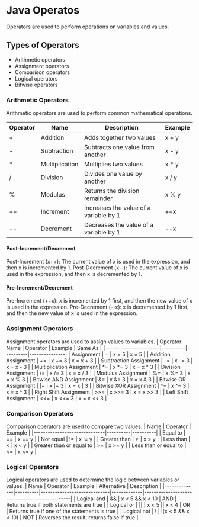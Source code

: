 # Java Operatos
 Operators are used to perform operations on variables and values.

## Types of Operators
- Arithmetic operators
- Assignment operators
- Comparison operators
- Logical operators
- Bitwise operators

### Arithmetic Operators
Arithmetic operators are used to perform common mathematical operations.

| Operator | Name         | Description                         | Example  |
|----------|--------------|-------------------------------------|----------|
| +        | Addition     | Adds together two values            | x + y    |
| -        | Subtraction  | Subtracts one value from another    | x - y    |
| *        | Multiplication| Multiplies two values               | x * y    |
| /        | Division     | Divides one value by another        | x / y    |
| %        | Modulus      | Returns the division remainder      | x % y    |
| ++       | Increment    | Increases the value of a variable by 1 | ++x     |
| --       | Decrement    | Decreases the value of a variable by 1 | --x     |

#### Post-Increment/Decrement
Post-Increment (x++): The current value of x is used in the expression, and then x is incremented by 1.
Post-Decrement (x--): The current value of x is used in the expression, and then x is decremented by 1.

#### Pre-Increment/Decrement
Pre-Increment (++x): x is incremented by 1 first, and then the new value of x is used in the expression.
Pre-Decrement (--x): x is decremented by 1 first, and then the new value of x is used in the expression.

### Assignment Operators
Assignment operators are used to assign values to variables.
| Operator Name         | Operator | Example   | Same As       |
|-----------------------|----------|-----------|---------------|
| Assignment            | =        | x = 5     | x = 5         |
| Addition Assignment    | +=       | x += 3    | x = x + 3     |
| Subtraction Assignment | -=       | x -= 3    | x = x - 3     |
| Multiplication Assignment | *=    | x *= 3    | x = x * 3     |
| Division Assignment    | /=       | x /= 3    | x = x / 3     |
| Modulus Assignment     | %=       | x %= 3    | x = x % 3     |
| Bitwise AND Assignment | &=       | x &= 3    | x = x & 3     |
| Bitwise OR Assignment  | \|=      | x \|= 3   | x = x \| 3    |
| Bitwise XOR Assignment | ^=       | x ^= 3    | x = x ^ 3     |
| Right Shift Assignment | >>=      | x >>= 3   | x = x >> 3    |
| Left Shift Assignment  | <<=      | x <<= 3   | x = x << 3    |

### Comparison Operators
Comparison operators are used to compare two values.
| Name                         | Operator | Example  |
|------------------------------|----------|----------|
| Equal to                     | ==       | x == y   |
| Not equal                    | !=       | x != y   |
| Greater than                 | >        | x > y    |
| Less than                    | <        | x < y    |
| Greater than or equal to     | >=       | x >= y   |
| Less than or equal to        | <=       | x <= y   |

### Logical Operators
Logical operators are used to determine the logic between variables or values.
| Name         | Operator | Example                     | Alternative | Description                                   |
|--------------|----------|-----------------------------|-------------|-----------------------------------------------|
| Logical and  | &&       | x < 5 && x < 10             | AND         | Returns true if both statements are true      |
| Logical or   | \|\|     | x < 5 || x < 4              | OR          | Returns true if one of the statements is true |
| Logical not  | !        | !(x < 5 && x < 10)          | NOT         | Reverses the result, returns false if true    |

